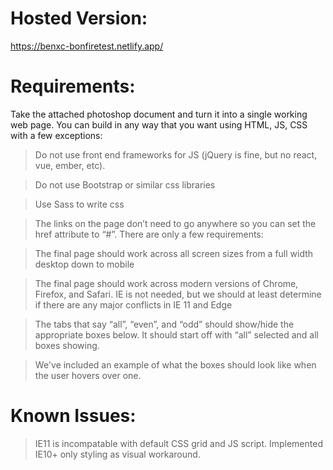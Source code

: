 # Hosted Version:
https://benxc-bonfiretest.netlify.app/


# Requirements:

Take the attached photoshop document and turn it into a single working web page. You can build in any way that you want using HTML, JS, CSS with a few exceptions:

> Do not use front end frameworks for JS (jQuery is fine, but no react, vue, ember, etc).

> Do not use Bootstrap or similar css libraries

> Use Sass to write css

> The links on the page don’t need to go anywhere so you can set the href attribute to “#”. There are only a few requirements:

> The final page should work across all screen sizes from a full width desktop down to mobile

> The final page should work across modern versions of Chrome, Firefox, and Safari. IE is not needed, but we should at least determine if there are any major conflicts in IE 11 and Edge

> The tabs that say “all”, “even”, and “odd” should show/hide the appropriate boxes below. It should start off with “all” selected and all boxes showing.

> We've included an example of what the boxes should look like when the user hovers over one.

# Known Issues:

> IE11 is incompatable with default CSS grid and JS script. Implemented IE10+ only styling as visual workaround.

